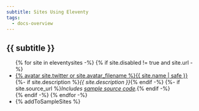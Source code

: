 ```yaml
---
subtitle: Sites Using Eleventy
tags:
  - docs-overview
---
```


## {{ subtitle }}

<ul class="list-bare">
{% for site in eleventysites -%}
{% if site.disabled != true and site.url -%}
  <li><a href="{{ site.url }}">{% avatar site.twitter or site.avatar_filename %}{{ site.name | safe }}</a>
    {%- if site.description %}<em class="list-bare-desc list-bare-desc-avatar">{{ site.description }}</em>{% endif -%}
    {%- if site.source_url %}<em class="list-bare-desc list-bare-desc-avatar">Includes <a href="{{ site.source_url }}">sample source code</a>.</em>{% endif -%}
  </li>
{% endif -%}
{% endfor -%}
  <li>{% addToSampleSites %}</li>
</ul>